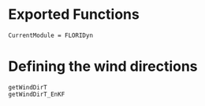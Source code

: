# Exported Functions

```@meta
CurrentModule = FLORIDyn
```

# Defining the wind directions
```@docs
getWindDirT
getWindDirT_EnKF
```